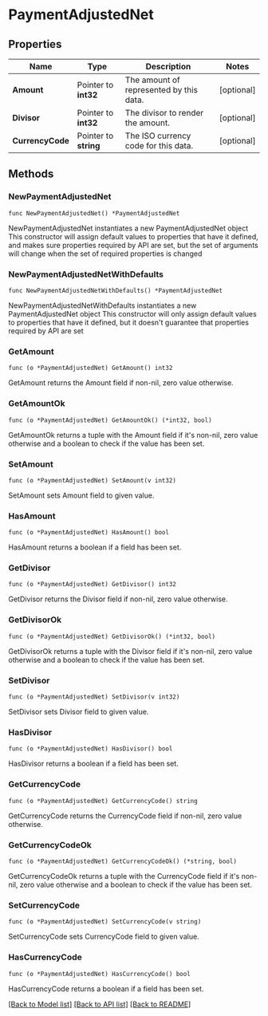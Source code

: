 # PaymentAdjustedNet

## Properties

Name | Type | Description | Notes
------------ | ------------- | ------------- | -------------
**Amount** | Pointer to **int32** | The amount of represented by this data. | [optional] 
**Divisor** | Pointer to **int32** | The divisor to render the amount. | [optional] 
**CurrencyCode** | Pointer to **string** | The ISO currency code for this data. | [optional] 

## Methods

### NewPaymentAdjustedNet

`func NewPaymentAdjustedNet() *PaymentAdjustedNet`

NewPaymentAdjustedNet instantiates a new PaymentAdjustedNet object
This constructor will assign default values to properties that have it defined,
and makes sure properties required by API are set, but the set of arguments
will change when the set of required properties is changed

### NewPaymentAdjustedNetWithDefaults

`func NewPaymentAdjustedNetWithDefaults() *PaymentAdjustedNet`

NewPaymentAdjustedNetWithDefaults instantiates a new PaymentAdjustedNet object
This constructor will only assign default values to properties that have it defined,
but it doesn't guarantee that properties required by API are set

### GetAmount

`func (o *PaymentAdjustedNet) GetAmount() int32`

GetAmount returns the Amount field if non-nil, zero value otherwise.

### GetAmountOk

`func (o *PaymentAdjustedNet) GetAmountOk() (*int32, bool)`

GetAmountOk returns a tuple with the Amount field if it's non-nil, zero value otherwise
and a boolean to check if the value has been set.

### SetAmount

`func (o *PaymentAdjustedNet) SetAmount(v int32)`

SetAmount sets Amount field to given value.

### HasAmount

`func (o *PaymentAdjustedNet) HasAmount() bool`

HasAmount returns a boolean if a field has been set.

### GetDivisor

`func (o *PaymentAdjustedNet) GetDivisor() int32`

GetDivisor returns the Divisor field if non-nil, zero value otherwise.

### GetDivisorOk

`func (o *PaymentAdjustedNet) GetDivisorOk() (*int32, bool)`

GetDivisorOk returns a tuple with the Divisor field if it's non-nil, zero value otherwise
and a boolean to check if the value has been set.

### SetDivisor

`func (o *PaymentAdjustedNet) SetDivisor(v int32)`

SetDivisor sets Divisor field to given value.

### HasDivisor

`func (o *PaymentAdjustedNet) HasDivisor() bool`

HasDivisor returns a boolean if a field has been set.

### GetCurrencyCode

`func (o *PaymentAdjustedNet) GetCurrencyCode() string`

GetCurrencyCode returns the CurrencyCode field if non-nil, zero value otherwise.

### GetCurrencyCodeOk

`func (o *PaymentAdjustedNet) GetCurrencyCodeOk() (*string, bool)`

GetCurrencyCodeOk returns a tuple with the CurrencyCode field if it's non-nil, zero value otherwise
and a boolean to check if the value has been set.

### SetCurrencyCode

`func (o *PaymentAdjustedNet) SetCurrencyCode(v string)`

SetCurrencyCode sets CurrencyCode field to given value.

### HasCurrencyCode

`func (o *PaymentAdjustedNet) HasCurrencyCode() bool`

HasCurrencyCode returns a boolean if a field has been set.


[[Back to Model list]](../README.md#documentation-for-models) [[Back to API list]](../README.md#documentation-for-api-endpoints) [[Back to README]](../README.md)


